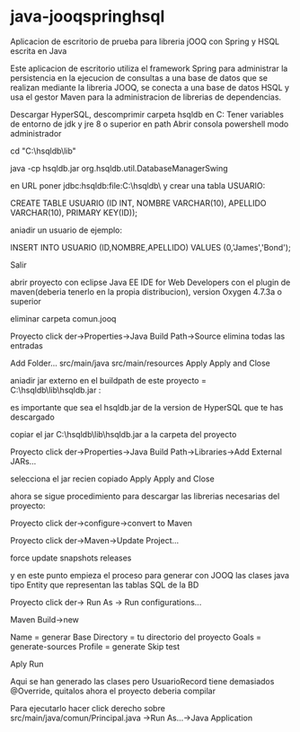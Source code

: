 # java-jooqspringhsql
Aplicacion de escritorio de prueba para libreria jOOQ con Spring y HSQL escrita en Java

Este aplicacion de escritorio utiliza el framework Spring para administrar la persistencia en la ejecucion de consultas a una base de datos que se realizan mediante la libreria JOOQ, se conecta a una base de datos HSQL y usa el gestor Maven para la administracion de librerias de dependencias.


Descargar HyperSQL, descomprimir carpeta hsqldb en C: Tener variables de entorno de jdk y jre 8 o superior en path Abrir consola powershell modo administrador


cd "C:\hsqldb\lib"


java -cp hsqldb.jar org.hsqldb.util.DatabaseManagerSwing


en URL poner jdbc:hsqldb:file:C:\hsqldb\ y crear una tabla USUARIO: 


CREATE TABLE USUARIO (ID INT, NOMBRE VARCHAR(10), APELLIDO VARCHAR(10), PRIMARY KEY(ID)); 


aniadir un usuario de ejemplo: 


INSERT INTO USUARIO (ID,NOMBRE,APELLIDO) VALUES (0,'James','Bond'); 

Salir


abrir proyecto con eclipse Java EE IDE for Web Developers con el plugin de maven(deberia tenerlo en la propia distribucion), version Oxygen 4.7.3a o superior


eliminar carpeta comun.jooq


Proyecto click der->Properties->Java Build Path->Source
elimina todas las entradas


Add Folder...
src/main/java
src/main/resources
Apply
Apply and Close


aniadir jar externo en el buildpath de este proyecto = C:\hsqldb\lib\hsqldb.jar :


es importante que sea el hsqldb.jar de la version de HyperSQL que te has descargado


copiar el jar C:\hsqldb\lib\hsqldb.jar a la carpeta del proyecto


Proyecto click der->Properties->Java Build Path->Libraries->Add External JARs...


selecciona el jar recien copiado
Apply
Apply and Close


ahora se sigue procedimiento para descargar las librerias necesarias del proyecto:


Proyecto click der->configure->convert to Maven


Proyecto click der->Maven->Update Project...

force update snapshots releases


y en este punto empieza el proceso para generar con JOOQ las clases java tipo Entity que representan las tablas SQL de la BD


Proyecto click der-> Run As -> Run configurations...


Maven Build->new


Name = generar
Base Directory = tu directorio del proyecto
Goals = generate-sources
Profile = generate
Skip test


Aply
Run


Aqui se han generado las clases pero UsuarioRecord tiene demasiados @Override, quitalos ahora el proyecto deberia compilar


Para ejecutarlo hacer click derecho sobre src/main/java/comun/Principal.java ->Run As...->Java Application
